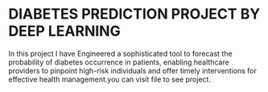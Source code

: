 # DIABETES PREDICTION PROJECT BY DEEP LEARNING  

In this project I have Engineered a sophisticated tool to forecast the probability of diabetes occurrence in patients, enabling healthcare providers to pinpoint high-risk individuals and offer timely interventions for effective health management.you can visit file to see project.




             
